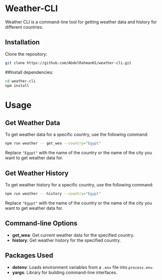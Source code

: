 # Weather-CLI
Weather CLI is a command-line tool for getting weather data and history for different countries.

## Installation
Clone the repository:

```bash
git clone https://github.com/AbdelRahmanH1/weather-cli.git
```
##Install dependencies:
```bash
cd weather-cli
npm install
```
# Usage
## Get Weather Data
To get weather data for a specific country, use the following command:
```bash
npm run weather -- get_wea --country="Egypt"
```
Replace `"Egypt"` with the name of the country or the name of the city you want to get weather data for.

## Get Weather History
To get weather history for a specific country, use the following command:
```bash
npm run weather -- history --country="Egypt"
```
Replace `"Egypt"` with the name of the country or the name of the city you want to get weather data for.

## Command-line Options
- **get_wea**: Get current weather data for the specified country.
- **history**: Get weather history for the specified country.

## Packages Used
- **dotenv**: Loads environment variables from a `.env` file into `process.env`.
- **yargs**: Library for building command-line interfaces.

